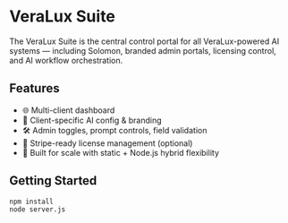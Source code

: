 # VeraLux Suite

The VeraLux Suite is the central control portal for all VeraLux-powered AI systems — including Solomon, branded admin portals, licensing control, and AI workflow orchestration.

## Features

- 🌐 Multi-client dashboard
- 🧠 Client-specific AI config & branding
- 🛠 Admin toggles, prompt controls, field validation
- 🔐 Stripe-ready license management (optional)
- 🚀 Built for scale with static + Node.js hybrid flexibility

## Getting Started

```bash
npm install
node server.js
```
